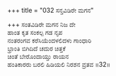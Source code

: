+++
title = "032 ಸನ್ತವಿಡಿರೇ ಮಗನ"

+++
ಸಂತವಿಡಿರೇ ಮಗನ ನಿಜ ದೇ  
ಹಾಂತ ಕೃತ ಸಂಕಲ್ಪ ಗಡ ನೃಪ   
ನಂತರಂಗವ ಕರೆಸಿಯೆಂದಳಲಿದಳು ಗಾಂಧಾರಿ   
ಭ್ರಾಂತಿ ಬಿಗಿದಿದೆ ಚದುರ ಚಿತ್ತಕೆ   
ಚಿಂತೆ ಬೇರೊಂದಾಯ್ತು ರಾಯನ   
ಹಂತಿಕಾರರು ಬರಲಿ ಹಿಡಿಯಲಿ ನಿರಶನ ವ್ರತವ      ॥32॥